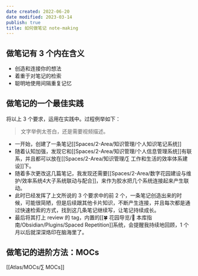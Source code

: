 ```yaml
---
date created: 2022-06-20
date modified: 2023-03-14
publish: true
title: 如何做笔记 note-making
---
```

## 做笔记有 3 个内在含义

- 创造和连接你的想法
- 着重于对笔记的检索
- 聪明地使用间隔重复记忆

## 做笔记的一个最佳实践

将以上 3 个要求，运用在实践中。过程例举如下：

 > 文字举例太苍白，还是需要视频描述。

- 一开始，创建了一条笔记[[Spaces/2-Area/知识管理/个人知识笔记系统]]
- 随着认知加强，发现它和[[Spaces/2-Area/知识管理/个人信息管理系统]]有联系，并且都可以放在[[Spaces/2-Area/知识管理/∑ 工作和生活的效率体系建设]]下。
- 随着多次更改这几篇笔记，我发现还需要[[Spaces/2-Area/数字花园建设与维护/效率系统4大子系统联动与配合]]，来作为胶水把几个系统连接起来产生联动。
- 此时已经发挥了上文所说的 3 个要求中的前 2 个，一条笔记创造出来的时候，可能很简陋，但是后续跟其他卡片知识，不断产生连接，并且每次都是通过快速检索的方式，找到这几条笔记继续写，让笔记持续成长。
- 最后将其打上 review 的 tag，内置的[[🍀 花园导览/🧰 本库指南/Obsidian/Plugins/Spaced Repetition]]系统，会提醒我持续地回顾，1 个月以后就深深烙印在脑海里了。

## 做笔记的进阶方法：MOCs

[[Atlas/MOCs/∑ MOCs]]